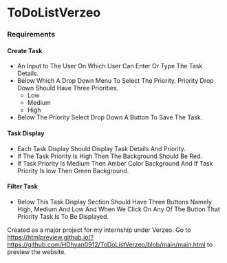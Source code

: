 # ToDoListVerzeo

### Requirements
#### Create Task
- An Input to The User On Which User Can Enter Or Type The Task Details.
- Below Which A Drop Down Menu To Select The Priority. Priority Drop Down Should Have Three Priorities.
    - Low
    - Medium
    - High
- Below The Priority Select Drop Down A Button To Save The Task.

#### Task Display
- Each Task Display Should Display Task Details And Priority.
- If The Task Priority Is High Then The Background Should Be Red.
- If Task Priority Is Medium Then Amber Color Background And If Task Priority Is low Then Green Background.
  
#### Filter Task
- Below This Task Display Section Should Have Three Buttons Namely High, Medium And Low And When We Click On Any Of The Button That Priority Task Is To Be Displayed.


Created as a major project for my internship under Verzeo.
Go to https://htmlpreview.github.io/?https://github.com/HDhyan0912/ToDoListVerzeo/blob/main/main.html to preview the website.

